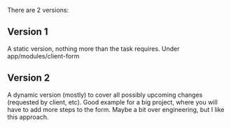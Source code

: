 There are 2 versions:

## Version 1
A static version, nothing more than the task requires.
Under app/modules/client-form

## Version 2
A dynamic version (mostly) to cover all possibly upcoming changes (requested by client, etc).
Good example for a big project, where you will have to add more steps to the form.
Maybe a bit over engineering, but I like this approach.
